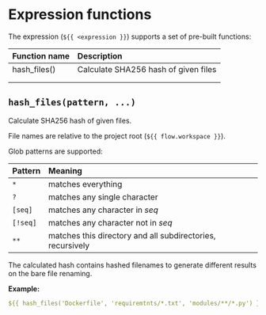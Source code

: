 # Expression functions

The expression \(`${{ <expression }}`\) supports a set of pre-built functions:

| Function name | Description |
| :--- | :--- |
| hash\_files\(\) | Calculate SHA256 hash of given files |
|  |  |
|  |  |

## `hash_files(pattern, ...)`

Calculate SHA256 hash of given files.

File names are relative to the project root \(`${{ flow.workspace }}`\).

Glob patterns are supported:

| Pattern | Meaning |
| :--- | :--- |
| `*` | matches everything |
| `?` | matches any single character |
| `[seq]` | matches any character in _seq_ |
| `[!seq]` | matches any character not in _seq_ |
| `**` | matches this directory and all subdirectories, recursively |

The calculated hash contains hashed filenames to generate different results on the bare file renaming.

**Example:**

```yaml
${{ hash_files('Dockerfile', 'requiremtnts/*.txt', 'modules/**/*.py') }}
```
